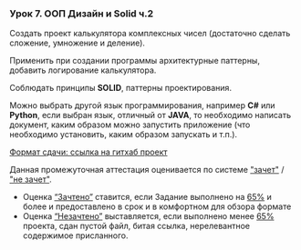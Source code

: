 ### Урок 7. ООП Дизайн и Solid ч.2
Создать проект калькулятора комплексных чисел (достаточно сделать сложение, умножение и деление).

Применить при создании программы архитектурные паттерны, добавить логирование калькулятора.

Соблюдать принципы **SOLID**, паттерны проектирования.

Можно выбрать другой язык программирования, например **C#** или **Python**, если выбран язык, отличный от **JAVA**, то необходимо написать документ, каким образом можно запустить приложение (что необходимо установить, каким образом запускать и т.п.).

<u>Формат сдачи: ссылка на гитхаб проект</u>

Данная промежуточная аттестация оценивается по системе <u>"зачет"</u> / <u>"не зачет"</u>.

+ Оценка <u>“Зачтено”</u> ставится, если Задание выполнено на <u>65%</u> и более и предоставлено в срок и в комфортном для обзора формате
+ Оценка <u>“Незачтено”</u> выставляется, если выполнено менее <u>65%</u> проекта, сдан пустой файл, битая ссылка, нерелевантное содержимое присланного.